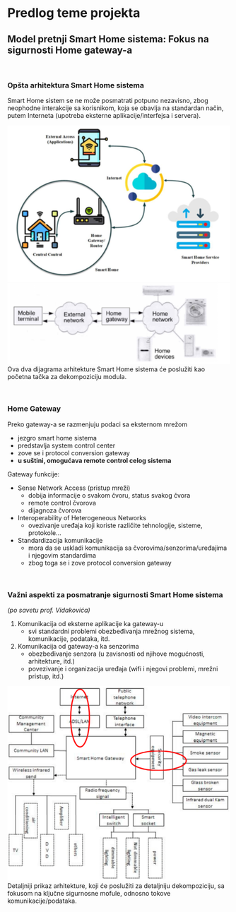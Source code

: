 # Predlog teme projekta
## Model pretnji Smart Home sistema: Fokus na sigurnosti Home gateway-a

<br>

### Opšta arhitektura Smart Home sistema
Smart Home sistem se ne može posmatrati potpuno nezavisno, zbog neophodne interakcije sa korisnikom, koja se obavlja na standardan način, putem Interneta (upotreba eksterne aplikacije/interfejsa i servera).

![Prikaz arhitekture na apstraktnom niou](slike/smart-home-opste.png)
![Prikaz arhitekture na apstraktnom niou 2](slike/smart-home-opste-2.png)
Ova dva dijagrama arhitekture Smart Home sistema će poslužiti kao početna tačka za dekompoziciju modula.

<br>

### Home Gateway
Preko gateway-a se razmenjuju podaci sa eksternom mrežom
* jezgro smart home sistema
* predstavlja system control center
* zove se i protocol conversion gateway
* **u suštini, omogućava remote control celog sistema**

Gateway funkcije:
* Sense Network Access (pristup mreži)
    * dobija informacije o svakom čvoru, status svakog čvora
    * remote control čvorova
    * dijagnoza čvorova
* Interoperability of Heterogeneous Networks
    * ovezivanje uređaja koji koriste različite tehnologije, sisteme, protokole…
* Standardizacija komunikacije
    * mora da se uskladi komunikacija sa čvorovima/senzorima/uređajima i njegovim standardima
    * zbog toga se i zove protocol conversion gateway

<br>

### Važni aspekti za posmatranje sigurnosti Smart Home sistema
*(po savetu prof. Vidakovića)*
1. Komunikacija od eksterne aplikacije ka gateway-u
    * svi standardni problemi obezbeđivanja mrežnog sistema, komunikacije, podataka, itd.
2. Komunikacija od gateway-a ka senzorima
    * obezbeđivanje senzora (u zavisnosti od njihove mogućnosti, arhitekture, itd.)
    * povezivanje i organizacija uređaja (wifi i njegovi problemi, mrežni pristup, itd.)

![Detaljni prikaz arhitekture](slike/smart-home-detaljnije.png)
Detaljniji prikaz arhitekture, koji će poslužiti za detaljniju dekompoziciju, sa fokusom na ključne sigurnosne mofule, odnosno tokove komunikacije/podataka.